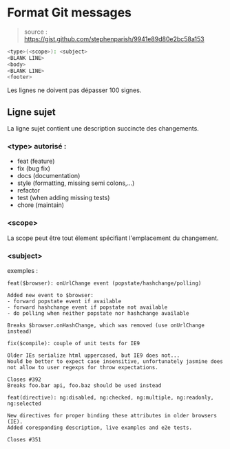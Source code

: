 # Format Git messages

> source : https://gist.github.com/stephenparish/9941e89d80e2bc58a153


```bash
<type>(<scope>): <subject>
<BLANK LINE>
<body>
<BLANK LINE>
<footer>
```

Les lignes ne doivent pas dépasser 100 signes.

## Ligne sujet
La ligne sujet contient une description succincte des changements.

### \<type> autorisé :
- feat (feature)
- fix (bug fix)
- docs (documentation)
- style (formatting, missing semi colons,...)
- refactor
- test (when adding missing tests)
- chore (maintain)

### \<scope>
La scope peut être tout élement spécifiant l'emplacement du changement.

### \<subject>

exemples :
```
feat($browser): onUrlChange event (popstate/hashchange/polling)

Added new event to $browser:
- forward popstate event if available
- forward hashchange event if popstate not available
- do polling when neither popstate nor hashchange available

Breaks $browser.onHashChange, which was removed (use onUrlChange instead)
```

```
fix($compile): couple of unit tests for IE9

Older IEs serialize html uppercased, but IE9 does not...
Would be better to expect case insensitive, unfortunately jasmine does
not allow to user regexps for throw expectations.

Closes #392
Breaks foo.bar api, foo.baz should be used instead
```

```
feat(directive): ng:disabled, ng:checked, ng:multiple, ng:readonly, ng:selected

New directives for proper binding these attributes in older browsers (IE).
Added coresponding description, live examples and e2e tests.

Closes #351
```
<!--stackedit_data:
eyJoaXN0b3J5IjpbLTMzODYxNTE4XX0=
-->
